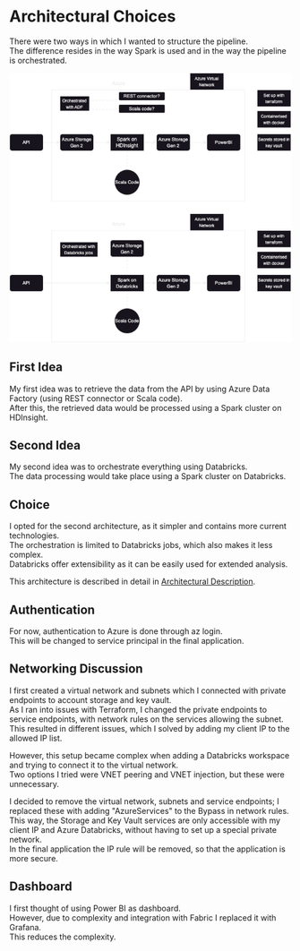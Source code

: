 # Architectural Choices

There were two ways in which I wanted to structure the pipeline.  
The difference resides in the way Spark is used and in the way the pipeline is orchestrated.

![Possible architectures](architecture-ideas.png)

## First Idea

My first idea was to retrieve the data from the API by using Azure Data Factory (using REST connector or Scala code).  
After this, the retrieved data would be processed using a Spark cluster on HDInsight.

## Second Idea

My second idea was to orchestrate everything using Databricks.  
The data processing would take place using a Spark cluster on Databricks.

## Choice

I opted for the second architecture, as it simpler and contains more current technologies.  
The orchestration is limited to Databricks jobs, which also makes it less complex.  
Databricks offer extensibility as it can be easily used for extended analysis.

This architecture is described in detail in [Architectural Description](architecture-description.md).

## Authentication

For now, authentication to Azure is done through az login.  
This will be changed to service principal in the final application.

## Networking Discussion

I first created a virtual network and subnets which I connected with private endpoints to account storage and key vault.  
As I ran into issues with Terraform, I changed the private endpoints to service endpoints, with network rules on the services allowing the subnet.  
This resulted in different issues, which I solved by adding my client IP to the allowed IP list.  
  
However, this setup became complex when adding a Databricks workspace and trying to connect it to the virtual network.  
Two options I tried were VNET peering and VNET injection, but these were unnecessary.  
  
I decided to remove the virtual network, subnets and service endpoints; I replaced these with adding "AzureServices" to the Bypass in network rules.  
This way, the Storage and Key Vault services are only accessible with my client IP and Azure Databricks, without having to set up a special private network.  
In the final application the IP rule will be removed, so that the application is more secure.  

## Dashboard

I first thought of using Power BI as dashboard.  
However, due to complexity and integration with Fabric I replaced it with Grafana.  
This reduces the complexity.  